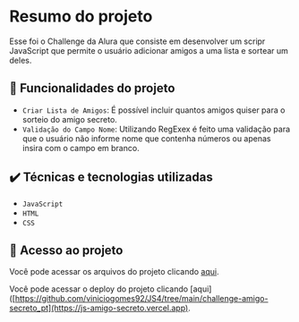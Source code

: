 # Resumo do projeto
Esse foi o Challenge da Alura que consiste em desenvolver um scripr JavaScript que permite o usuário adicionar amigos a uma lista e sortear um deles.

## 🔨 Funcionalidades do projeto

- `Criar Lista de Amigos`: É possível incluir quantos amigos quiser para o sorteio do amigo secreto.
- `Validação do Campo Nome`: Utilizando RegExex é feito uma validação para que o usuário não informe nome que contenha números ou apenas insira com o campo em branco.
## ✔️ Técnicas e tecnologias utilizadas

- ``JavaScript``
- ``HTML``
- ``CSS``

## 📁 Acesso ao projeto
Você pode acessar os arquivos do projeto clicando [aqui](https://github.com/viniciogomes92/JS4/tree/main/challenge-amigo-secreto_pt).

Você pode acessar o deploy do projeto clicando [aqui]([https://github.com/viniciogomes92/JS4/tree/main/challenge-amigo-secreto_pt](https://js-amigo-secreto.vercel.app).
